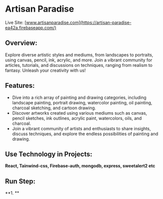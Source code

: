 # Artisan Paradise
Live Site: [www.artisanparadise.com](https://artisan-paradise-ea42a.firebaseapp.com/)

## Overview:
Explore diverse artistic styles and mediums, from landscapes to portraits, using canvas, pencil, ink, acrylic, and more. Join a vibrant community for articles, tutorials, and discussions on techniques, ranging from realism to fantasy. Unleash your creativity with us!

## Features:
- Dive into a rich array of painting and drawing categories, including landscape painting, portrait drawing, watercolor painting, oil painting, charcoal sketching, and cartoon drawing.
- Discover artworks created using various mediums such as canvas, pencil sketches, ink outlines, acrylic paint, watercolors, oils, and charcoal.
- Join a vibrant community of artists and enthusiasts to share insights, discuss techniques, and explore the endless possibilities of painting and drawing.

## Use Technology in Projects:
**React, Tainwind-css, Firebase-auth, mongodb, express, sweetalert2 etc**

## Run Step:
**1. **
